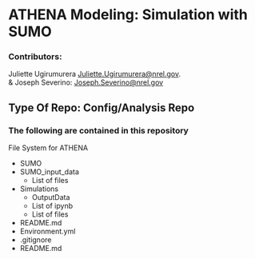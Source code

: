 # ATHENA Modeling: Simulation with SUMO
### Contributors: 
Juliette Ugirumurera <Juliette.Ugirumurera@nrel.gov>.
<br>
& Joseph Severino: <Joseph.Severino@nrel.gov>

## Type Of Repo: Config/Analysis Repo

### The following are contained in this repository

File System for ATHENA

*	SUMO
  *	SUMO_input_data
    * List of files
  *	Simulations
    * OutputData
    * List of ipynb
    *	List of files
  * README.md
  *	Environment.yml
*	.gitignore
*	README.md


